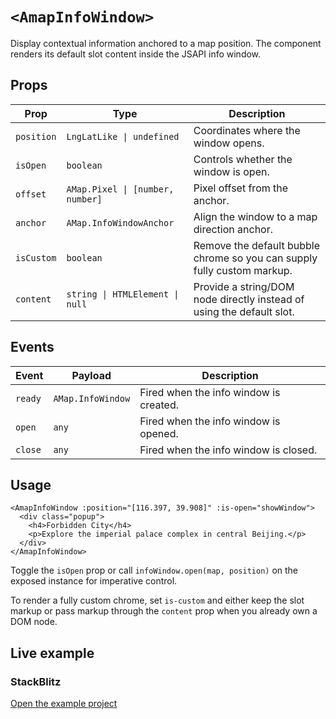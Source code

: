 # `<AmapInfoWindow>`

Display contextual information anchored to a map position. The component renders its default slot content inside the JSAPI info window.

## Props

| Prop | Type | Description |
| --- | --- | --- |
| `position` | `LngLatLike \| undefined` | Coordinates where the window opens. |
| `isOpen` | `boolean` | Controls whether the window is open. |
| `offset` | `AMap.Pixel \| [number, number]` | Pixel offset from the anchor. |
| `anchor` | `AMap.InfoWindowAnchor` | Align the window to a map direction anchor. |
| `isCustom` | `boolean` | Remove the default bubble chrome so you can supply fully custom markup. |
| `content` | `string \| HTMLElement \| null` | Provide a string/DOM node directly instead of using the default slot. |

## Events

| Event | Payload | Description |
| --- | --- | --- |
| `ready` | `AMap.InfoWindow` | Fired when the info window is created. |
| `open` | `any` | Fired when the info window is opened. |
| `close` | `any` | Fired when the info window is closed. |

## Usage

```vue
<AmapInfoWindow :position="[116.397, 39.908]" :is-open="showWindow">
  <div class="popup">
    <h4>Forbidden City</h4>
    <p>Explore the imperial palace complex in central Beijing.</p>
  </div>
</AmapInfoWindow>
```

Toggle the `isOpen` prop or call `infoWindow.open(map, position)` on the exposed instance for imperative control.

To render a fully custom chrome, set `is-custom` and either keep the slot markup or pass markup through the `content` prop when you already own a DOM node.

## Live example

<ClientOnly>
  <InfoWindowComponentDemo />
</ClientOnly>

<script setup lang="ts">
import InfoWindowComponentDemo from '../examples/InfoWindowComponentDemo.vue'
</script>

### StackBlitz

[Open the example project](https://stackblitz.com/github/your-org/amap-vue-kit/tree/main/examples/basic)
